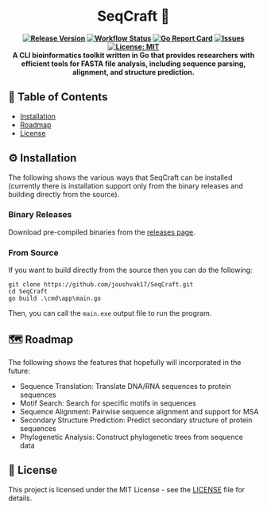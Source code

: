 <div align="center">
  <h1>SeqCraft 🧬</h1>
  <p align="center">
    <strong>
      <a href="https://github.com/joushvak17/SeqCraft/releases"><img src="https://img.shields.io/github/v/release/joushvak17/SeqCraft" alt="Release Version"></a>
      <a href="https://github.com/joushvak17/SeqCraft/actions"><img src="https://img.shields.io/github/actions/workflow/status/joushvak17/SeqCraft/test-and-lint.yml" alt="Workflow Status"></a>
      <a href="https://goreportcard.com/report/github.com/joushvak17/SeqCraft"><img src="https://goreportcard.com/badge/github.com/joushvak17/SeqCraft" alt="Go Report Card"></a>
      <a href="https://github.com/joushvak17/SeqCraft/issues"><img src="https://img.shields.io/github/issues/joushvak17/SeqCraft" alt="Issues"></a>
      <a href="LICENSE"><img src="https://img.shields.io/badge/license-MIT-blue.svg" alt="License: MIT"></a>
      <br>
      A CLI bioinformatics toolkit written in Go that provides researchers with efficient tools for FASTA file analysis, including sequence parsing, alignment, and structure prediction.
    </strong>
  </p>
</div>

## 📑 Table of Contents
- [Installation](#️-installation)
- [Roadmap](#️-roadmap)
- [License](#license)

## ⚙️ Installation
The following shows the various ways that SeqCraft can be installed (currently there is installation support only from the binary releases and building directly from the source).

### Binary Releases
Download pre-compiled binaries from the [releases page](https://github.com/joushvak17/SeqCraft/releases).

### From Source
If you want to build directly from the source then you can do the following:
```
git clone https://github.com/joushvak17/SeqCraft.git
cd SeqCraft
go build .\cmd\app\main.go
```
Then, you can call the `main.exe` output file to run the program.

## 🗺️ Roadmap
The following shows the features that hopefully will incorporated in the future:
- Sequence Translation: Translate DNA/RNA sequences to protein sequences
- Motif Search: Search for specific motifs in sequences
- Sequence Alignment: Pairwise sequence alignment and support for MSA
- Secondary Structure Prediction: Predict secondary structure of protein sequences
- Phylogenetic Analysis: Construct phylogenetic trees from sequence data

## 📄	License
This project is licensed under the MIT License - see the [LICENSE](LICENSE) file for details.